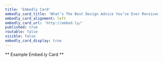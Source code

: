 ```yaml
---
title: 'Embedly Card'
embedly_card_title: 'What’s The Best Design Advice You’ve Ever Received?'
embedly_card_alignment: left
embedly_card_url: 'http://embed.ly/'
published: true
routable: false
visible: false
embedly_card_display: true
---
```


** Example Embed.ly Card **
